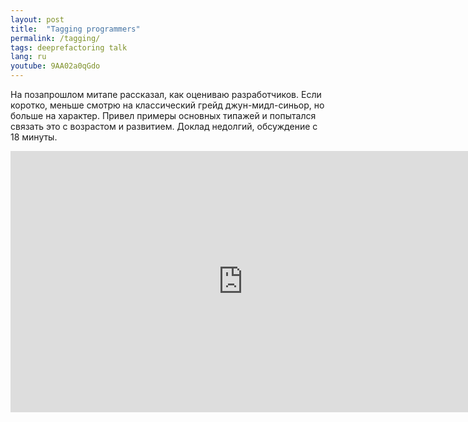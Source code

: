 ```yaml
---
layout: post
title:  "Tagging programmers"
permalink: /tagging/
tags: deeprefactoring talk
lang: ru
youtube: 9AA02a0qGdo
---
```


На позапрошлом митапе рассказал, как оцениваю разработчиков. Если коротко,
меньше смотрю на классический грейд джун-мидл-синьор, но больше на
характер. Привел примеры основных типажей и попытался связать это с возрастом и
развитием. Доклад недолгий, обсуждение с 18 минуты.

<iframe width="743" height="418" src="https://www.youtube.com/embed/9AA02a0qGdo"
frameborder="0" allow="accelerometer; autoplay; encrypted-media; gyroscope;
picture-in-picture" allowfullscreen></iframe>
